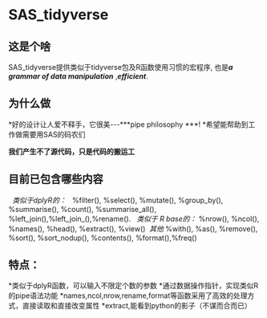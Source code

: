 # SAS_tidyverse

## 这是个啥
SAS_tidyverse提供类似于tidyverse包及R函数使用习惯的宏程序, 也是***a grammar of data manipulation*** ,***efficient***.

## 为什么做
*好的设计让人爱不释手，它很美---***pipe philosophy ***!
*希望能帮助到工作做需要用SAS的码农们

**我们产生不了源代码，只是代码的搬运工**

## 目前已包含哪些内容
   *类似于dplyR的：*
   %filter(),  %select(),  %mutate(),  %group_by(),  %summarise(),  %count(), %summarise_all(),  %left_join(),%left_join_(),%rename().
   *类似于 R base的：*
   %nrow(),  %ncol(),  %names(),  %head(),  %extract(),  %view()
  *其他*
   %with(),  %as(),  %remove(), %sort(),  %sort_nodup(),  %contents(), %format(),%freq()

## 特点：
*类似于dplyR函数，可以输入不限定个数的参数
*通过数据操作指针，实现类似R 的pipe语法功能
*names,ncol,nrow,rename,format等函数采用了高效的处理方式，直接读取和直接改变属性
*extract,能看到python的影子（不谋而合而已）


